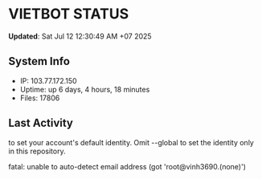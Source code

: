 # VIETBOT STATUS
**Updated**: Sat Jul 12 12:30:49 AM +07 2025

## System Info
- IP: 103.77.172.150
- Uptime: up 6 days, 4 hours, 18 minutes
- Files: 17806

## Last Activity

to set your account's default identity.
Omit --global to set the identity only in this repository.

fatal: unable to auto-detect email address (got 'root@vinh3690.(none)')
